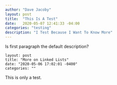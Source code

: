 ```yaml
---
author: "Dave Jacoby"
layout: post
title:  "This Is A Test"
date:   2020-05-07 12:41:33 -04:00
categories: "testing"
description: "I Test Because I Want To Know More"
---
```


Is first paragraph the default description?

```
layout: post
title: "More on Linked Lists"
date: "2020-05-06 17:02:01 -0400"
categories: ""
```
This is only a test.
